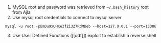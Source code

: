 1. MySQL root and password was retrieved from `~/.bash_history` root from Ajla
2. Use mysql root credentials to connect to mysql server
   
``` 
mysql -u root -pBmDu9xUHKe3fZi3Z7RdMBeb --host=127.0.0.1 --port=13306
```
   
3. Use User Defined Functions ([[udf]]) exploit to establish a reverse shell